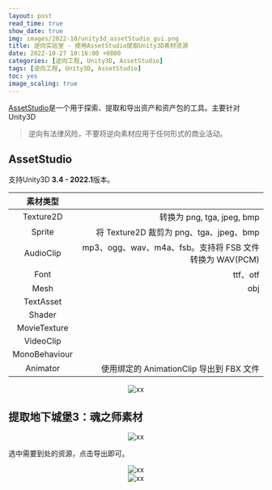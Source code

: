 ```yaml
---
layout: post
read_time: true
show_date: true
img: images/2022-10/unity3d_assetStudio_gui.png
title: 逆向实验室 - 使用AssetStudio提取Unity3D素材资源
date: 2022-10-27 10:16:00 +0800
categories: [逆向工程, Unity3D, AssetStudio]
tags: [逆向工程, Unity3D, AssetStudio]
toc: yes
image_scaling: true
---
```


[AssetStudio](https://github.com/Perfare/AssetStudio)是一个用于探索、提取和导出资产和资产包的工具。主要针对Unity3D

> 逆向有法律风险，不要将逆向素材应用于任何形式的商业活动。

## AssetStudio

支持Unity3D **3.4 - 2022.1**版本。

|素材类型||
|:--:|--:|
|Texture2D | 转换为 png, tga, jpeg, bmp|
|Sprite|将 Texture2D 裁剪为 png、tga、jpeg、bmp|
|AudioClip|mp3、ogg、wav、m4a、fsb。支持将 FSB 文件转换为 WAV(PCM)|
|Font |ttf、otf|
|Mesh|obj|
|TextAsset||
|Shader||
|MovieTexture||
|VideoClip||
|MonoBehaviour||
|Animator |使用绑定的 AnimationClip 导出到 FBX 文件|

<div align="center"><img src="{{site.baseurl}}images/{{page.date | date: "%Y-%m"}}/unity3d_assetStudio_gui.png" alt="xx" class="image-click-scaling"/></div>

## 提取地下城堡3：魂之师素材

<div align="center"><img src="{{site.baseurl}}images/{{page.date | date: "%Y-%m"}}/unity3d_assetstudio_dxcb3.png" alt="xx" class="image-click-scaling"/></div>

选中需要到处的资源，点击导出即可。

<div align="center"><img src="{{site.baseurl}}images/{{page.date | date: "%Y-%m"}}/unity3d_assetstudio_dxcb3_export.png" alt="xx" class="image-click-scaling"/></div>


<div align="center"><img src="{{site.baseurl}}images/{{page.date | date: "%Y-%m"}}/unity3d_assetstudio_dxcb3_icon.png" alt="xx" class="image-click-scaling"/></div>





